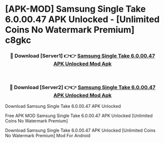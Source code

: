 # [APK-MOD] Samsung Single Take 6.0.00.47 APK Unlocked - [Unlimited Coins No Watermark Premium] c8gkc



<div align="center">
<h3>🔴 Download [Server1] 👉👉 <a href="https://momento.my/?title=Samsung_Single_Take_6.0.00.47_APK_Unlocked">Samsung Single Take 6.0.00.47 APK Unlocked Mod Apk</a></h3><br>

<h3>🔴 Download [Server2] 👉👉 <a href="https://momento.my/?title=Samsung_Single_Take_6.0.00.47_APK_Unlocked">Samsung Single Take 6.0.00.47 APK Unlocked Mod Apk</a></h3>
</div>



Download Samsung Single Take 6.0.00.47 APK Unlocked 

Free APK MOD Samsung Single Take 6.0.00.47 APK Unlocked [Unlimited Coins No Watermark Premium]

Download Samsung Single Take 6.0.00.47 APK Unlocked [Unlimited Coins No Watermark Premium] Mod For Android
